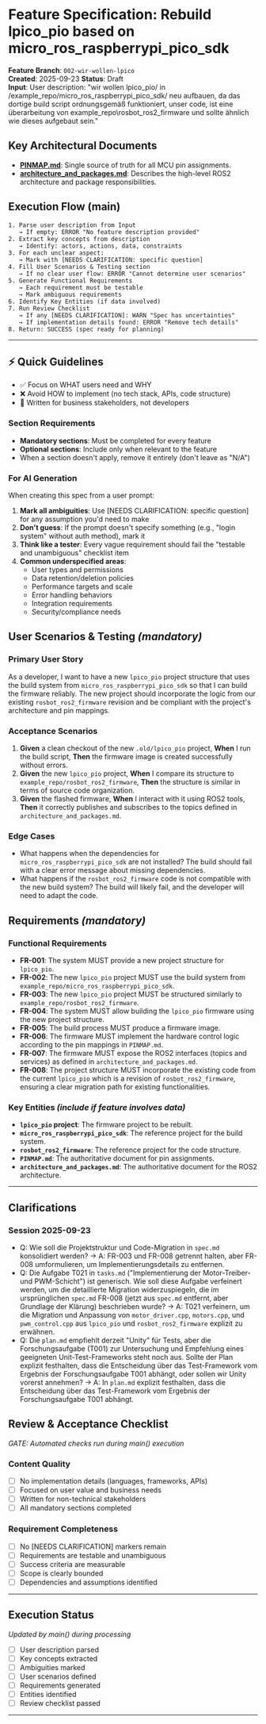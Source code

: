 # Feature Specification: Rebuild lpico_pio based on micro_ros_raspberrypi_pico_sdk

**Feature Branch**: `002-wir-wollen-lpico`  
**Created**: 2025-09-23
**Status**: Draft  
**Input**: User description: "wir wollen lpico_pio/ in /example_repo/micro_ros_raspberrypi_pico_sdk/ neu aufbauen, da das dortige build script ordnungsgemäß funktioniert, unser code, ist eine überarbeitung von example_repo\rosbot_ros2_firmware und sollte ähnlich wie dieses aufgebaut sein."

## Key Architectural Documents
- **[PINMAP.md](../../PINMAP.md)**: Single source of truth for all MCU pin assignments.
- **[architecture_and_packages.md](../../architecture_and_packages.md)**: Describes the high-level ROS2 architecture and package responsibilities.

## Execution Flow (main)
```
1. Parse user description from Input
   → If empty: ERROR "No feature description provided"
2. Extract key concepts from description
   → Identify: actors, actions, data, constraints
3. For each unclear aspect:
   → Mark with [NEEDS CLARIFICATION: specific question]
4. Fill User Scenarios & Testing section
   → If no clear user flow: ERROR "Cannot determine user scenarios"
5. Generate Functional Requirements
   → Each requirement must be testable
   → Mark ambiguous requirements
6. Identify Key Entities (if data involved)
7. Run Review Checklist
   → If any [NEEDS CLARIFICATION]: WARN "Spec has uncertainties"
   → If implementation details found: ERROR "Remove tech details"
8. Return: SUCCESS (spec ready for planning)
```

---

## ⚡ Quick Guidelines
- ✅ Focus on WHAT users need and WHY
- ❌ Avoid HOW to implement (no tech stack, APIs, code structure)
- 👥 Written for business stakeholders, not developers

### Section Requirements
- **Mandatory sections**: Must be completed for every feature
- **Optional sections**: Include only when relevant to the feature
- When a section doesn't apply, remove it entirely (don't leave as "N/A")

### For AI Generation
When creating this spec from a user prompt:
1. **Mark all ambiguities**: Use [NEEDS CLARIFICATION: specific question] for any assumption you'd need to make
2. **Don't guess**: If the prompt doesn't specify something (e.g., "login system" without auth method), mark it
3. **Think like a tester**: Every vague requirement should fail the "testable and unambiguous" checklist item
4. **Common underspecified areas**:
   - User types and permissions
   - Data retention/deletion policies  
   - Performance targets and scale
   - Error handling behaviors
   - Integration requirements
   - Security/compliance needs

## User Scenarios & Testing *(mandatory)*

### Primary User Story
As a developer, I want to have a new `lpico_pio` project structure that uses the build system from `micro_ros_raspberrypi_pico_sdk` so that I can build the firmware reliably. The new project should incorporate the logic from our existing `rosbot_ros2_firmware` revision and be compliant with the project's architecture and pin mappings.

### Acceptance Scenarios
1. **Given** a clean checkout of the new `.old/lpico_pio` project, **When** I run the build script, **Then** the firmware image is created successfully without errors.
2. **Given** the new `lpico_pio` project, **When** I compare its structure to `example_repo/rosbot_ros2_firmware`, **Then** the structure is similar in terms of source code organization.
3. **Given** the flashed firmware, **When** I interact with it using ROS2 tools, **Then** it correctly publishes and subscribes to the topics defined in `architecture_and_packages.md`.

### Edge Cases
- What happens when the dependencies for `micro_ros_raspberrypi_pico_sdk` are not installed? The build should fail with a clear error message about missing dependencies.
- What happens if the `rosbot_ros2_firmware` code is not compatible with the new build system? The build will likely fail, and the developer will need to adapt the code.

## Requirements *(mandatory)*

### Functional Requirements
- **FR-001**: The system MUST provide a new project structure for `lpico_pio`.
- **FR-002**: The new `lpico_pio` project MUST use the build system from `example_repo/micro_ros_raspberrypi_pico_sdk`.
- **FR-003**: The new `lpico_pio` project MUST be structured similarly to `example_repo/rosbot_ros2_firmware`.
- **FR-004**: The system MUST allow building the `lpico_pio` firmware using the new project structure.
- **FR-005**: The build process MUST produce a firmware image.
- **FR-006**: The firmware MUST implement the hardware control logic according to the pin mappings in `PINMAP.md`.
- **FR-007**: The firmware MUST expose the ROS2 interfaces (topics and services) as defined in `architecture_and_packages.md`.
- **FR-008**: The project structure MUST incorporate the existing code from the current `lpico_pio` which is a revision of `rosbot_ros2_firmware`, ensuring a clear migration path for existing functionalities.

### Key Entities *(include if feature involves data)*
- **`lpico_pio` project**: The firmware project to be rebuilt.
- **`micro_ros_raspberrypi_pico_sdk`**: The reference project for the build system.
- **`rosbot_ros2_firmware`**: The reference project for the code structure.
- **`PINMAP.md`**: The authoritative document for pin assignments.
- **`architecture_and_packages.md`**: The authoritative document for the ROS2 architecture.

---

## Clarifications

### Session 2025-09-23
- Q: Wie soll die Projektstruktur und Code-Migration in `spec.md` konsolidiert werden? → A: FR-003 und FR-008 getrennt halten, aber FR-008 umformulieren, um Implementierungsdetails zu entfernen.
- Q: Die Aufgabe T021 in `tasks.md` ("Implementierung der Motor-Treiber- und PWM-Schicht") ist generisch. Wie soll diese Aufgabe verfeinert werden, um die detaillierte Migration widerzuspiegeln, die im ursprünglichen `spec.md` FR-008 (jetzt aus `spec.md` entfernt, aber Grundlage der Klärung) beschrieben wurde? → A: T021 verfeinern, um die Migration und Anpassung von `motor_driver.cpp`, `motors.cpp`, und `pwm_control.cpp` aus `lpico_pio` und `rosbot_ros2_firmware` explizit zu erwähnen.
- Q: Die `plan.md` empfiehlt derzeit "Unity" für Tests, aber die Forschungsaufgabe (T001) zur Untersuchung und Empfehlung eines geeigneten Unit-Test-Frameworks steht noch aus. Sollte der Plan explizit festhalten, dass die Entscheidung über das Test-Framework vom Ergebnis der Forschungsaufgabe T001 abhängt, oder sollen wir Unity vorerst annehmen? → A: In `plan.md` explizit festhalten, dass die Entscheidung über das Test-Framework vom Ergebnis der Forschungsaufgabe T001 abhängt.

## Review & Acceptance Checklist
*GATE: Automated checks run during main() execution*

### Content Quality
- [ ] No implementation details (languages, frameworks, APIs)
- [ ] Focused on user value and business needs
- [ ] Written for non-technical stakeholders
- [ ] All mandatory sections completed

### Requirement Completeness
- [ ] No [NEEDS CLARIFICATION] markers remain
- [ ] Requirements are testable and unambiguous  
- [ ] Success criteria are measurable
- [ ] Scope is clearly bounded
- [ ] Dependencies and assumptions identified

---

## Execution Status
*Updated by main() during processing*

- [ ] User description parsed
- [ ] Key concepts extracted
- [ ] Ambiguities marked
- [ ] User scenarios defined
- [ ] Requirements generated
- [ ] Entities identified
- [ ] Review checklist passed

---
